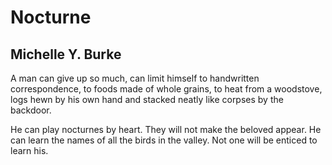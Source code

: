 # Nocturne
## Michelle Y. Burke
A man can give up so much,
can limit himself to handwritten correspondence,
to foods made of whole grains,
to heat from a woodstove, logs
hewn by his own hand and stacked neatly
like corpses by the backdoor.

He can play nocturnes by heart.
They will not make the beloved appear.
He can learn the names of all the birds
in the valley. Not one
will be enticed to learn his.